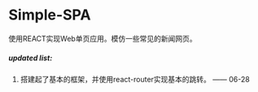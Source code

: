 # Simple-SPA
使用REACT实现Web单页应用。模仿一些常见的新闻网页。

##### updated list:
1. 搭建起了基本的框架，并使用react-router实现基本的跳转。 —— 06-28

